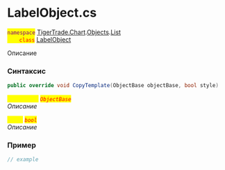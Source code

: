 
# LabelObject.cs
<mark style="color:purple;">`namespace`</mark> [TigerTrade.Chart](../../../../../TigerTrade.Chart.md).[Objects](../../../../../TigerTrade.Chart/Objects.md).[List](../../../../../TigerTrade.Chart/Objects/List.md)  
<mark style="color:red;">&nbsp;&nbsp;&nbsp;&nbsp;&nbsp;&nbsp;&nbsp;`class`</mark> [LabelObject](../../LabelObject.cs.md)

Описание

### Синтаксис
```csharp
public override void CopyTemplate(ObjectBase objectBase, bool style)
```
<mark style="color:yellow;">`objectBase`</mark> <mark style="color:red;">*`ObjectBase`*</mark>  
 *Описание*  
  
<mark style="color:yellow;">`style`</mark> <mark style="color:red;">*`bool`*</mark>  
 *Описание*  
  


### Пример  
```csharp
// example
```
                    
                    